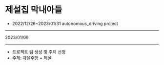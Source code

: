 # 제설집 막내아들
* 2022/12/26~2023/01/31 autonomous_driving project 
- - -
2023/01/09
- - -
* 프로젝트 팀 생성 및 주제 선정
* 주제: 자율주행 + 제설
